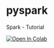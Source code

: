# pyspark
Spark - Tutorial


<a target="_blank" href="https://colab.research.google.com/github/antonioGoncalves64/pyspark/blob/main/Functional Programming.ipynb">
  <img src="https://colab.research.google.com/assets/colab-badge.svg" alt="Open In Colab"/>
</a>
